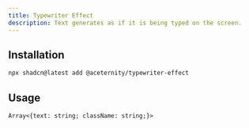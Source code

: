 ```yaml
---
title: Typewriter Effect
description: Text generates as if it is being typed on the screen.
---
```


## Installation

```bash
npx shadcn@latest add @aceternity/typewriter-effect
```

## Usage

```tsx showLineNumbers
Array<{text: string; className: string;}>
```
